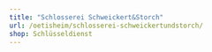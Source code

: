 ```yaml
---
title: "Schlosserei Schweickert&Storch"
url: /oetisheim/schlosserei-schweickertundstorch/
shop: Schlüsseldienst
---
```

